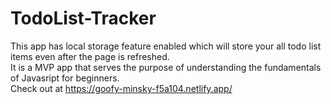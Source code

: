 # TodoList-Tracker

This app has local storage feature enabled which will store your all todo list items even after the page is refreshed. <br />
It is a MVP app that serves the purpose of understanding the fundamentals of Javasript for beginners.<br />
Check out at https://goofy-minsky-f5a104.netlify.app/
